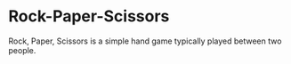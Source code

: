 # Rock-Paper-Scissors
Rock, Paper, Scissors is a simple hand game typically played between two people. 
